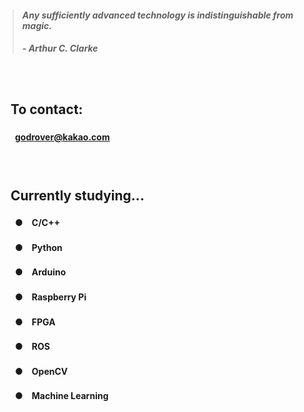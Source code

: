 > #### *Any sufficiently advanced technology is indistinguishable from magic.*
> ##### - Arthur C. Clarke

　

## 　**To contact:**
#### 　　godrover@kakao.com

　

## 　**Currently studying...**
#### 　　●　C/C++
#### 　　●　Python
#### 　　●　Arduino
#### 　　●　Raspberry Pi
#### 　　●　FPGA
#### 　　●　ROS
#### 　　●　OpenCV
#### 　　●　Machine Learning
